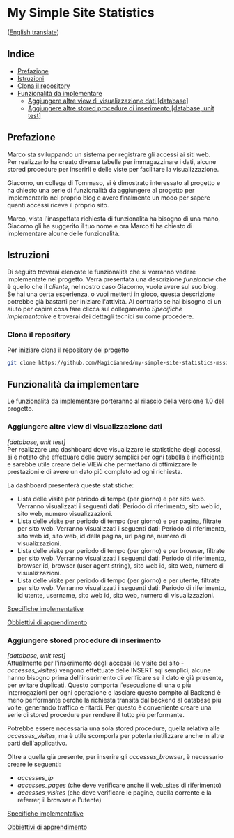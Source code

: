 # My Simple Site Statistics
([English translate](README.md))

## Indice

- [Prefazione](#prefazione)  
- [Istruzioni](#istruzioni)  
- [Clona il repository](#clona-il-repository)
- [Funzionalità da implementare](#funzionalità-da-implementare)  
    - [Aggiungere altre view di visualizzazione dati [database]](#aggiungere-altre-view-di-visualizzazione-dati)
    - [Aggiungere altre stored procedure di inserimento [database, unit test]](#aggiungere-stored-procedure-di-inserimento)

## Prefazione  

Marco sta sviluppando un sistema per registrare gli accessi ai siti web.  
Per realizzarlo ha creato diverse tabelle per immagazzinare i dati, alcune stored procedure per inserirli e delle viste per facilitare la visualizzazione.  

Giacomo, un collega di Tommaso, si è dimostrato interessato al progetto e ha chiesto una serie di funzionalità da aggiungere al progetto per implementarlo nel proprio blog e avere finalmente un modo per sapere quanti accessi riceve il proprio sito.  

Marco, vista l'inaspettata richiesta di funzionalità ha bisogno di una mano, Giacomo gli ha suggerito il tuo nome e ora Marco ti ha chiesto di implementare alcune delle funzionalità.

## Istruzioni
Di seguito troverai elencate le funzionalità che si vorranno vedere implementate nel progetto. Verrà presentata una descrizione *funzionale* che è quello che il *cliente*, nel nostro caso Giacomo, vuole avere sul suo blog. Se hai una certa esperienza, o vuoi metterti in gioco, questa descrizione potrebbe già bastarti per iniziare l'attività. Al contrario se hai bisogno di un aiuto per capire cosa fare clicca sul collegamento *Specifiche implementative* e troverai dei dettagli tecnici su come procedere.  

### Clona il repository
Per iniziare clona il repository del progetto

```bash
git clone https://github.com/Magicianred/my-simple-site-statistics-mssql.git
```

## Funzionalità da implementare
Le funzionalità da implementare porteranno al rilascio della versione 1.0 del progetto.  

### Aggiungere altre view di visualizzazione dati
*[database, unit test]*  
Per realizzare una dashboard dove visualizzare le statistiche degli accessi, si è notato che effettuare delle query semplici per ogni tabella è inefficiente e sarebbe utile creare delle VIEW che permettano di ottimizzare le prestazioni e di avere un dato più completo ad ogni richiesta.  

La dashboard presenterà queste statistiche:
- Lista delle visite per periodo di tempo (per giorno) e per sito web. Verranno visualizzati i seguenti dati: Periodo di riferimento, sito web id, sito web, numero visualizzazioni.
- Lista delle visite per periodo di tempo (per giorno) e per pagina, filtrate per sito web. Verranno visualizzati i seguenti dati: Periodo di riferimento, sito web id, sito web, id della pagina, url pagina, numero di visualizzazioni.
- Lista delle visite per periodo di tempo (per giorno) e per browser, filtrate per sito web. Verranno visualizzati i seguenti dati: Periodo di riferimento, browser id, browser (user agent string), sito web id, sito web, numero di visualizzazioni.
- Lista delle visite per periodo di tempo (per giorno) e per utente, filtrate per sito web. Verranno visualizzati i seguenti dati: Periodo di riferimento, id utente, username, sito web id, sito web, numero di visualizzazioni.

[Specifiche implementative](Features/AddViews_IT.md)  

[Obbiettivi di apprendimento](LearningGoals/AddViews_IT.md)  

### Aggiungere stored procedure di inserimento
*[database, unit test]*  
Attualmente per l'inserimento degli accessi (le visite del sito - *accesses_visites*) vengono effettuate delle INSERT sql semplici, alcune hanno bisogno prima dell'inserimento di verificare se il dato è già presente, per evitare duplicati. Questo comporta l'esecuzione di una o più interrogazioni per ogni operazione e lasciare questo compito al Backend è meno performante perché la richiesta transita dal backend al database più volte, generando traffico e ritardi. Per questo è conveniente creare una serie di stored procedure per rendere il tutto più performante.  

Potrebbe essere necessaria una sola stored procedure, quella relativa alle *accesses_visites*, ma è utile scomporla per poterla riutilizzare anche in altre parti dell'applicativo.

Oltre a quella già presente, per inserire gli *accesses_browser*, è necessario creare le seguenti:

- *accesses_ip*
- *accesses_pages* (che deve verificare anche il web_sites di riferimento)
- *accesses_visites* (che deve verificare le pagine, quella corrente e la referrer, il browser e l'utente)

[Specifiche implementative](Features/AddStoredProcedures_IT.md)  

[Obbiettivi di apprendimento](LearningGoals/AddStoredProcedures_IT.md)  

